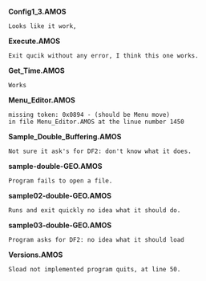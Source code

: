 **Config1_3.AMOS**

    Looks like it work, 

**Execute.AMOS**

    Exit qucik without any error, I think this one works.

**Get_Time.AMOS**

    Works

**Menu_Editor.AMOS**

    missing token: 0x0894 - (should be Menu move)
    in file Menu_Editor.AMOS at the linue number 1450

**Sample_Double_Buffering.AMOS**

    Not sure it ask's for DF2: don't know what it does.

**sample-double-GEO.AMOS**

    Program fails to open a file.

**sample02-double-GEO.AMOS**

    Runs and exit quickly no idea what it should do.

**sample03-double-GEO.AMOS**

    Program asks for DF2: no idea what it should load

**Versions.AMOS**

    Sload not implemented program quits, at line 50.

